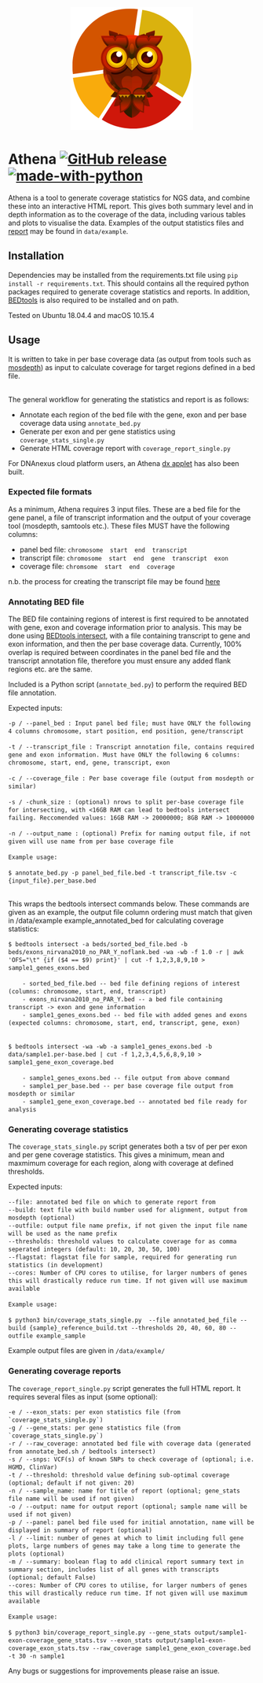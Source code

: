 <p align="center">
    <img height="250" width="250" src="data/static/images/logo.png">
</p>


# Athena [![GitHub release][release-image]][release-url] [![made-with-python][python-image]][python-url]


Athena is a tool to generate coverage statistics for NGS data, and combine these into an interactive HTML report. This gives both summary level and in depth information as to the coverage of the data, including various tables and plots to visualise the data. Examples of the output statistics files and [report][report-link] may be found in `data/example`.<br>


## Installation

Dependencies may be installed from the requirements.txt file using ```pip install -r requirements.txt```.
This should contains all the required python packages required to generate coverage statistics and reports.
In addition, [BEDtools][bedtools-url] is also required to be installed and on path.

Tested on Ubuntu 18.04.4 and macOS 10.15.4

## Usage

It is written to take in per base coverage data (as output from tools such as [mosdepth][mosdepth-url]) as input to calculate coverage for target regions defined in a bed file. <br></br>

The general workflow for generating the statistics and report is as follows: <br>
- Annotate each region of the bed file with the gene, exon and per base coverage data using `annotate_bed.py`
- Generate per exon and per gene statistics using `coverage_stats_single.py`
- Generate HTML coverage report with `coverage_report_single.py`

For DNAnexus cloud platform users, an Athena [dx applet][dx-url] has also been built.


### Expected file formats

As a minimum, Athena requires 3 input files. These are a bed file for the gene panel, a file of transcript information and the output of your coverage tool (mosdepth, samtools etc.). These files MUST have the following columns:

- panel bed file: `chromosome  start  end  transcript`
- transcript file: `chromosome  start  end  gene  transcript  exon`
- coverage file: `chromsome  start  end  coverage`

n.b. the process for creating the transcript file may be found [here][transcript-file-url]

### Annotating BED file
The BED file containing regions of interest is first required to be annotated with gene, exon and coverage information prior to analysis. This may be done using [BEDtools intersect][bedtools-intersect-url], with a file containing transcript to gene and exon information, and then the per base coverage data. Currently, 100% overlap is required between coordinates in the panel bed file and the transcript annotation file, therefore you must ensure any added flank regions etc. are the same.<br>

Included is a Python script (`annotate_bed.py`) to perform the required BED file annotation.

Expected inputs:

```
-p / --panel_bed : Input panel bed file; must have ONLY the following 4 columns chromosome, start position, end position, gene/transcript

-t / --transcript_file : Transcript annotation file, contains required gene and exon information. Must have ONLY the following 6 columns:
chromosome, start, end, gene, transcript, exon

-c / --coverage_file : Per base coverage file (output from mosdepth or similar)

-s / -chunk_size : (optional) nrows to split per-base coverage file for intersecting, with <16GB RAM can lead to bedtools intersect failing. Reccomended values: 16GB RAM -> 20000000; 8GB RAM -> 10000000

-n / --output_name : (optional) Prefix for naming output file, if not given will use name from per base coverage file

Example usage:

$ annotate_bed.py -p panel_bed_file.bed -t transcript_file.tsv -c {input_file}.per_base.bed
```
<br>
This wraps the bedtools intersect commands below. These commands are given as an example, the output file column ordering must match that given in /data/example example_annotated_bed for calculating coverage statistics:
<br>

```
$ bedtools intersect -a beds/sorted_bed_file.bed -b beds/exons_nirvana2010_no_PAR_Y_noflank.bed -wa -wb -f 1.0 -r | awk 'OFS="\t" {if ($4 == $9) print}' | cut -f 1,2,3,8,9,10 > sample1_genes_exons.bed

    - sorted_bed_file.bed -- bed file defining regions of interest (columns: chromosome, start, end, transcript)
    - exons_nirvana2010_no_PAR_Y.bed -- a bed file containing transcript -> exon and gene information
    - sample1_genes_exons.bed -- bed file with added genes and exons (expected columns: chromosome, start, end, transcript, gene, exon)


$ bedtools intersect -wa -wb -a sample1_genes_exons.bed -b data/sample1.per-base.bed | cut -f 1,2,3,4,5,6,8,9,10 > sample1_gene_exon_coverage.bed

    - sample1_genes_exons.bed -- file output from above command
    - sample1_per_base.bed -- per base coverage file output from mosdepth or similar
    - sample1_gene_exon_coverage.bed -- annotated bed file ready for analysis
```


### Generating coverage statistics
The `coverage_stats_single.py` script generates both a tsv of per per exon and per gene coverage statistics. This gives a minimum, mean and maxmimum coverage for each region, along with coverage at defined thresholds.

Expected inputs:

```
--file: annotated bed file on which to generate report from
--build: text file with build number used for alignment, output from mosdepth (optional)
--outfile: output file name prefix, if not given the input file name will be used as the name prefix
--thresholds: threshold values to calculate coverage for as comma seperated integers (default: 10, 20, 30, 50, 100)
--flagstat: flagstat file for sample, required for generating run statistics (in development)
--cores: Number of CPU cores to utilise, for larger numbers of genes this will drastically reduce run time. If not given will use maximum available

Example usage:

$ python3 bin/coverage_stats_single.py  --file annotated_bed_file --build {sample}_reference_build.txt --thresholds 20, 40, 60, 80 --outfile example_sample
```

Example output files are given in `/data/example/`


### Generating coverage reports
The `coverage_report_single.py` script generates the full HTML report. It requires several files as input (some optional):

```
-e / --exon_stats: per exon statistics file (from `coverage_stats_single.py`)
-g / --gene_stats: per gene statistics file (from `coverage_stats_single.py`)
-r / --raw_coverage: annotated bed file with coverage data (generated from annotate_bed.sh / bedtools intersect)
-s / --snps: VCF(s) of known SNPs to check coverage of (optional; i.e. HGMD, ClinVar)
-t / --threshold: threshold value defining sub-optimal coverage (optional; default if not given: 20)
-n / --sample_name: name for title of report (optional; gene_stats file name will be used if not given)
-o / --output: name for output report (optional; sample name will be used if not given)
-p / --panel: panel bed file used for initial annotation, name will be displayed in summary of report (optional)
-l / --limit: number of genes at which to limit including full gene plots, large numbers of genes may take a long time to generate the plots (optional)
-m / --summary: boolean flag to add clinical report summary text in summary section, includes list of all genes with transcripts (optional; default False)
--cores: Number of CPU cores to utilise, for larger numbers of genes this will drastically reduce run time. If not given will use maximum available

Example usage:

$ python3 bin/coverage_report_single.py --gene_stats output/sample1-exon-coverage_gene_stats.tsv --exon_stats output/sample1-exon-coverage_exon_stats.tsv --raw_coverage sample1_gene_exon_coverage.bed -t 30 -n sample1
```


Any bugs or suggestions for improvements please raise an issue.


[release-image]: https://img.shields.io/github/v/release/eastgenomics/athena
[release-url]: https://github.com/eastgenomics/athena/releases
[python-image]: https://img.shields.io/badge/Made%20with-Python-1f425f.svg
[python-url]: https://www.python.org/

[report-link]: https://htmlpreview.github.io/?https://github.com/eastgenomics/athena/blob/master/data/example/Example_coverage_report.html

[bedtools-url]: https://bedtools.readthedocs.io/en/latest/content/installation.html
[bedtools-intersect-url]: https://bedtools.readthedocs.io/en/latest/content/tools/intersect.html
[mosdepth-url]: https://github.com/brentp/mosdepth

[dx-url]: https://github.com/eastgenomics/eggd_athena
[transcript-file-url]: https://cuhbioinformatics.atlassian.net/wiki/spaces/P/pages/2241101840/Generating+transcripts+file+for+Athena

